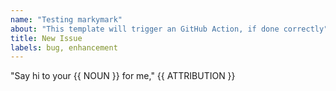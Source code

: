 ```yaml
---
name: "Testing markymark"
about: "This template will trigger an GitHub Action, if done correctly"
title: New Issue
labels: bug, enhancement
---
```

<!--#
NOUN=mother
ATTRIBUTION=Mark Wahlberg
$-->

"Say hi to your {{ NOUN }} for me," {{ ATTRIBUTION }}
